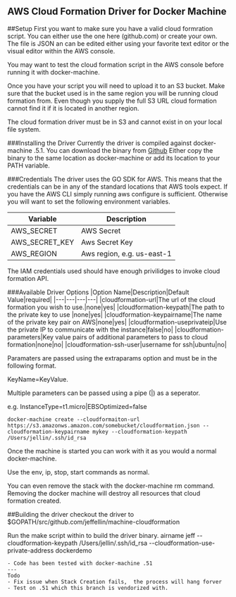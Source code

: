 AWS Cloud Formation Driver for Docker Machine
---

##Setup
First you want to make sure you have a valid cloud formration script. You can either use the one here (github.com) or create your own.  The file is JSON an can be edited either using your favorite text editor or the visual editor within the AWS console. 

You may want to test the cloud formation script in the AWS console before running it with docker-machine. 

Once you have your script you will need to upload it to an S3 bucket.  Make sure that the bucket used is in the same region you will be running cloud formation from. Even though you supply the full S3 URL cloud formation cannot find it if it is located in another region.

The cloud formation driver must be in S3 and cannot exist in on your local file system.

###Installing the Driver
Currently the driver is compiled against docker-machine .5.1. You can download the binary from [Github](https://github.com/jeffellin/machine-cloudformation/releases)  Either copy the binary to the same location as docker-machine or  add its location to your PATH variable.

###Credentials
The driver uses the GO SDK for AWS.  This means that the credentials can be in any of the standard locations that AWS tools expect.  If you have the AWS CLI simply running aws configure is sufficient. Otherwise you will want to set the following environment variables.

|Variable|Description|
|---|---|
|AWS_SECRET|AWS Secret|
|AWS_SECRET_KEY|Aws Secret Key|
|AWS_REGION| Aws region, e.g. us-east-1|

The IAM credentials used should have enough privilidges to invoke cloud formation API.

###Available Driver Options
|Option Name|Description|Default Value|required|
|---|---|---|---|
|cloudformation-url|The url of the cloud formation you wish to use.|none|yes|
|cloudformation-keypath|The path to the private key to use |none|yes|
|cloudformation-keypairname|The name of the private key pair on AWS|none|yes|
|cloudformation-useprivateip|Use the private IP to communicate with the instance|false|no|
|cloudformation-parameters|Key value pairs of additional parameters to pass to cloud formation|none|no|
|cloudformation-ssh-user|username for ssh|ubuntu|no|

Paramaters are passed using the extraparams option and must be in the following format. 

KeyName=KeyValue.  

Multiple parameters can be passed using a pipe (|) as a seperator.

e.g. InstanceType=t1.micro|EBSOptimized=false

```
docker-machine create --cloudformaiton-url https://s3.amazonws.amazon.com/somebucket/cloudformation.json --cloudformation-keypairname mykey --cloudformation-keypath /Users/jellin/.ssh/id_rsa
```

Once the machine is started you can work with it as you would a normal docker-machine.

Use the env, ip, stop, start commands as normal.

You can even remove the stack with the docker-machine rm command.  Removing the docker machine will destroy all resources that cloud formation created.

##Building the driver
checkout the driver to $GOPATH/src/github.com/jeffellin/machine-cloudformation

Run the make script within to build the driver binary.
airname jeff --cloudformation-keypath /Users/jellin/.ssh/id_rsa --cloudformation-use-private-address  dockerdemo
```
- Code has been tested with docker-machine .51
---
Todo
- Fix issue when Stack Creation fails,  the process will hang forver
- Test on .51 which this branch is vendorized with.


